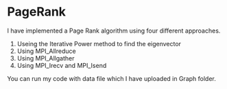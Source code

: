 # PageRank
I have implemented a Page Rank algorithm using four different approaches.
1.  Useing the Iterative Power method to find the eigenvector
2.  Using MPI_Allreduce
3.  Using MPI_Allgather 
4.  Using MPI_Irecv and MPI_Isend


You can run my code with data file which I have uploaded in Graph folder.
